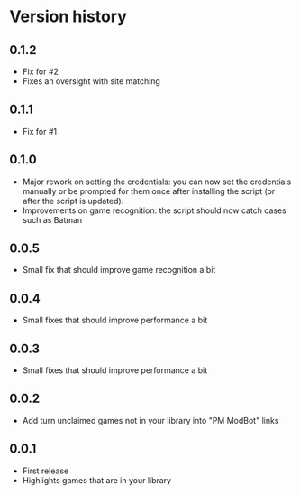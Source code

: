 # Version history
## 0.1.2
* Fix for #2
* Fixes an oversight with site matching

## 0.1.1
* Fix for #1

## 0.1.0
* Major rework on setting the credentials: you can now set the credentials manually or be prompted for them once after installing the script (or after the script is updated).
* Improvements on game recognition: the script should now catch cases such as Batman

## 0.0.5
* Small fix that should improve game recognition a bit

## 0.0.4
* Small fixes that should improve performance a bit

## 0.0.3
* Small fixes that should improve performance a bit

## 0.0.2
* Add turn unclaimed games not in your library into "PM ModBot" links

## 0.0.1
* First release
* Highlights games that are in your library

